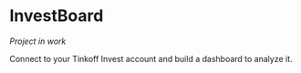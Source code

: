 # InvestBoard

*Project in work*

Connect to your Tinkoff Invest account and build a dashboard to analyze it.